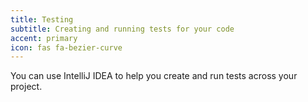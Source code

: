 ```yaml
---
title: Testing
subtitle: Creating and running tests for your code
accent: primary
icon: fas fa-bezier-curve
---
```


You can use IntelliJ IDEA to help you create and run tests across your project. 